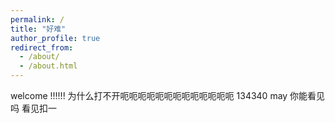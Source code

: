 ```yaml
---
permalink: /
title: "好难"
author_profile: true
redirect_from: 
  - /about/
  - /about.html
---
```



welcome !!!!!!
为什么打不开呃呃呃呃呃呃呃呃呃呃呃呃呃
134340
may 你能看见吗 看见扣一
